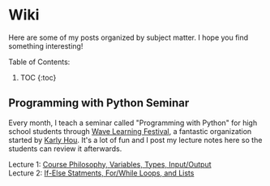 # Wiki

Here are some of my posts organized by subject matter. I hope you find something interesting!

Table of Contents:

1. TOC
{:toc}

## Programming with Python Seminar
Every month, I teach a seminar called "Programming with Python" for high school students through [Wave Learning Festival](https://www.wavelf.org), a fantastic organization started by [Karly Hou](https://www.karlyhou.com). It's a lot of fun and I post my lecture notes here so the students can review it afterwards.

Lecture 1: [Course Philosophy, Variables, Types, Input/Output](https://harrisshadmany.github.io/2021/07/24/Lecture_One.html) <br> 
Lecture 2: [If-Else Statments, For/While Loops, and Lists](https://harrisshadmany.github.io/2020/07/25/Lecture_Two.html) 

